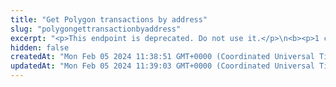 ```yaml
---
title: "Get Polygon transactions by address"
slug: "polygongettransactionbyaddress"
excerpt: "<p>This endpoint is deprecated. Do not use it.</p>\n<b><p>1 credit per API call</p></b>\n<p>Get Polygon transactions by address. This includes incoming and outgoing transactions for the address.</p>"
hidden: false
createdAt: "Mon Feb 05 2024 11:38:51 GMT+0000 (Coordinated Universal Time)"
updatedAt: "Mon Feb 05 2024 11:39:03 GMT+0000 (Coordinated Universal Time)"
---
```

